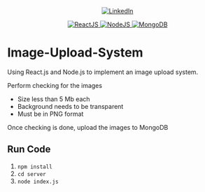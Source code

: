 <div align="center">
  <a href="https://www.linkedin.com/in/lucas-chan-578039267">
    <img src="https://img.shields.io/badge/LINKEDIN-Lucas_Chan-blue?logo=linkedin" alt="LinkedIn">
  </a>
  
  <p></p>
  
  <a href="https://jquery.com">
    <img src="https://img.shields.io/badge/React-0769AD?style=for-the-badge&logo=react&logoColor=sky" alt="ReactJS">
  </a>
  <a href="https://nodejs.org/en">
    <img src="https://img.shields.io/badge/Node.js-green?style=for-the-badge&logo=node.js&logoColor=white" alt="NodeJS">
  </a>
  <a href="https://www.mongodb.com/">
    <img src="https://img.shields.io/badge/MongoDB-0A3C27?style=for-the-badge&logo=mongodb" alt="MongoDB">
  </a>
</div>

# Image-Upload-System
Using React.js and Node.js to implement an image upload system.

Perform checking for the images
<ul>
  <li>Size less than 5 Mb each</li>
  <li>Background needs to be transparent</li>
  <li>Must be in PNG format</li>
</ul> 
Once checking is done, upload the images to MongoDB 

## Run Code
1. `npm install`
2. `cd server`
3. `node index.js`
